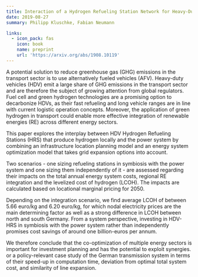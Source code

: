 ```yaml
---
title: Interaction of a Hydrogen Refueling Station Network for Heavy-Duty Vehicles and the Power System in Germany for 2050
date: 2019-08-27
summary: Philipp Kluschke, Fabian Neumann

links:
  - icon_pack: fas
    icon: book
    name: preprint
    url: 'https://arxiv.org/abs/1908.10119'
---
```


 A potential solution to reduce greenhouse gas (GHG) emissions in the transport sector is to use alternatively fueled vehicles (AFV). Heavy-duty vehicles (HDV) emit a large share of GHG emissions in the transport sector and are therefore the subject of growing attention from global regulators. Fuel cell and green hydrogen technologies are a promising option to decarbonize HDVs, as their fast refueling and long vehicle ranges are in line with current logistic operation concepts. Moreover, the application of green hydrogen in transport could enable more effective integration of renewable energies (RE) across different energy sectors.
 
 This paper explores the interplay between HDV Hydrogen Refueling Stations (HRS) that produce hydrogen locally and the power system by combining an infrastructure location planning model and an energy system optimization model that takes grid expansion options into account.
 
 Two scenarios - one sizing refueling stations in symbiosis with the power system and one sizing them independently of it - are assessed regarding their impacts on the total annual energy system costs, regional RE integration and the levelized cost of hydrogen (LCOH). The impacts are calculated based on locational marginal pricing for 2050. 
 
 Depending on the integration scenario, we find average LCOH of between 5.66 euro/kg and 6.20 euro/kg, for which nodal electricity prices are the main determining factor as well as a strong difference in LCOH between north and south Germany. From a system perspective, investing in HDV-HRS in symbiosis with the power system rather than independently promises cost savings of around one billion-euros per annum.
 
 We therefore conclude that the co-optimization of multiple energy sectors is important for investment planning and has the potential to exploit synergies. or a policy-relevant case study of the German transmission system in terms of their speed-up in computation time, deviation from optimal total system cost, and similarity of line expansion.
